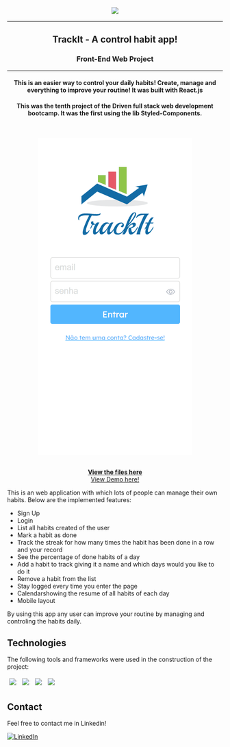 <div align="center"><img src="https://i.imgur.com/6GeIlQW.gif"></img></div>
<hr>
<h2 align=center>TrackIt - A control habit app!</h2>
<h3 align=center>Front-End Web Project</h3>
<hr>
<h4 align=center>This is an easier way to control your daily habits! Create, manage and everything to improve your routine! It was built with React.js</h4>
<h4 align=center>This was the tenth project of the Driven full stack web development bootcamp. It was the first using the lib Styled-Components.</h4>


<br />

<p align="center">
    <a href="https://github.com/vinicbarros/TrackIt">
      <img src="./src/assets/img/TrackIt-Showcase.gif" align="center" />
  </a>
  
  </p>

 <p align="center">
    <br />
    <a href="https://github.com/vinicbarros/TrackIt"><strong>View the files here</strong></a>
    <br />
    <a href="https://trackit-blue-three.vercel.app">View Demo here!</a>
    <br />
  </p>

This is an web application with which lots of people can manage their own habits. Below are the implemented features:

- Sign Up
- Login
- List all habits created of the user
- Mark a habit as done
- Track the streak for how many times the habit has been done in a row and your record
- See the percentage of done habits of a day
- Add a habit to track giving it a name and which days would you like to do it
- Remove a habit from the list
- Stay logged every time you enter the page
- Calendarshowing the resume of all habits of each day
- Mobile layout


By using this app any user can improve your routine by managing and controling the habits daily.
  
## Technologies
The following tools and frameworks were used in the construction of the project:<br>
<p>
  <img style='margin: 5px;' src='https://img.shields.io/badge/styled-components%20-%2320232a.svg?&style=for-the-badge&color=b8679e&logo=styled-components&logoColor=%3a3a3a'>
  <img style='margin: 5px;' src='https://img.shields.io/badge/axios%20-%2320232a.svg?&style=for-the-badge&color=informational'>
  <img style='margin: 5px;' src="https://img.shields.io/badge/react-app%20-%2320232a.svg?&style=for-the-badge&color=60ddf9&logo=react&logoColor=%2361DAFB"/>
  <img style='margin: 5px;' src="https://img.shields.io/badge/react_route%20-%2320232a.svg?&style=for-the-badge&logo=react&logoColor=%2361DAFB"/>
</p>

## Contact

Feel free to contact me in Linkedin!

[![LinkedIn][linkedin-shield]][linkedin-url]

<!-- MARKDOWN LINKS & IMAGES -->
<!-- https://www.markdownguide.org/basic-syntax/#reference-style-links -->

[linkedin-shield]: https://img.shields.io/badge/-LinkedIn-black.svg?style=for-the-badge&logo=linkedin&colorB=blue
[linkedin-url]: https://www.linkedin.com/in/ovinibarros/
